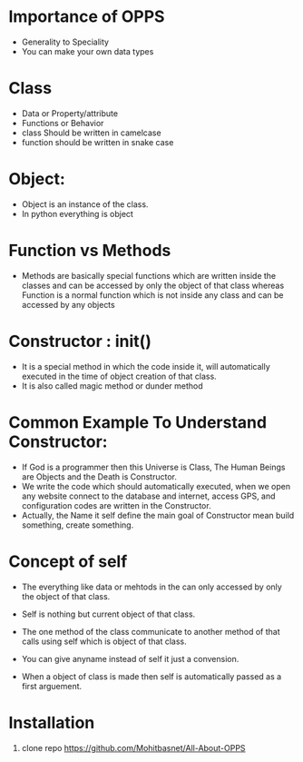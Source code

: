 # Importance of OPPS
* Generality to Speciality
* You can make your own data types

# Class
* Data or Property/attribute
* Functions or Behavior
* class Should be written in camelcase
* function should be written in snake case

# Object:
* Object is an instance of the class.
* In python everything is object


# Function vs Methods
* Methods are basically  special functions which are written inside the classes  and can be accessed by only the object of that class whereas Function is a normal function which is not inside any class and can be accessed by any objects

# Constructor : __init__()
* It is a special method in which the code inside it, will automatically executed in the time of object creation of that class.
* It is also called magic method or dunder method

# Common Example To Understand Constructor:
* If God is a programmer then this Universe is Class, The Human Beings are Objects and the Death is Constructor.
* We write the code which should automatically executed, when we open any website connect to the database and internet, access GPS, and configuration codes are written in the Constructor.
* Actually, the Name it self define the main goal of Constructor mean build something, create something.

# Concept of self
* The everything like data or mehtods in the can only accessed by only the object of that class.
* Self is nothing but  current object of that class.
* The one method of the class communicate to another method of that calls using self which is object of that class.
* You can give anyname instead of self it just a convension.

* When a object of class is made then self is automatically passed as a first arguement.


# Installation
1. clone repo https://github.com/Mohitbasnet/All-About-OPPS
